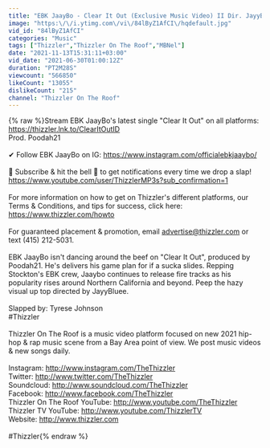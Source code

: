 ```yaml
---
title: "EBK JaayBo - Clear It Out (Exclusive Music Video) II Dir. JayyBluee"
image: "https:\/\/i.ytimg.com\/vi\/84lByZ1AfCI\/hqdefault.jpg"
vid_id: "84lByZ1AfCI"
categories: "Music"
tags: ["Thizzler","Thizzler On The Roof","MBNel"]
date: "2021-11-13T15:31:11+03:00"
vid_date: "2021-06-30T01:00:12Z"
duration: "PT2M28S"
viewcount: "566850"
likeCount: "13055"
dislikeCount: "215"
channel: "Thizzler On The Roof"
---
```

{% raw %}Stream EBK JaayBo's latest single &quot;Clear It Out&quot; on all platforms: <a rel="nofollow" target="blank" href="https://thizzler.lnk.to/ClearItOutID">https://thizzler.lnk.to/ClearItOutID</a><br />Prod. Poodah21<br /><br />✔ Follow EBK JaayBo on IG: <a rel="nofollow" target="blank" href="https://www.instagram.com/officialebkjaaybo/">https://www.instagram.com/officialebkjaaybo/</a><br /><br />🔴 Subscribe &amp; hit the bell 🔔 to get notifications every time we drop a slap! <a rel="nofollow" target="blank" href="https://www.youtube.com/user/ThizzlerMP3s?sub_confirmation=1">https://www.youtube.com/user/ThizzlerMP3s?sub_confirmation=1</a><br /><br />For more information on how to get on Thizzler's different platforms, our Terms &amp; Conditions, and tips for success, click here: <a rel="nofollow" target="blank" href="https://www.thizzler.com/howto">https://www.thizzler.com/howto</a><br /><br />For guaranteed placement &amp; promotion, email advertise@thizzler.com or text (415) 212-5031.<br /><br />EBK JaayBo isn't dancing around the beef on &quot;Clear It Out&quot;, produced by Poodah21. He's delivers his game plan for if a sucka slides. Repping Stockton's EBK crew, Jaaybo continues to release fire tracks as his popularity rises around Northern California and beyond. Peep the hazy visual up top directed by JayyBluee.<br /><br />Slapped by: Tyrese Johnson<br />#Thizzler<br /><br />Thizzler On The Roof is a music video platform focused on new 2021 hip-hop &amp; rap music scene from a Bay Area point of view. We post music videos &amp; new songs daily.<br /><br />Instagram: <a rel="nofollow" target="blank" href="http://www.instagram.com/TheThizzler">http://www.instagram.com/TheThizzler</a><br />Twitter: <a rel="nofollow" target="blank" href="http://www.twitter.com/TheThizzler">http://www.twitter.com/TheThizzler</a><br />Soundcloud: <a rel="nofollow" target="blank" href="http://www.soundcloud.com/TheThizzler">http://www.soundcloud.com/TheThizzler</a><br />Facebook: <a rel="nofollow" target="blank" href="http://www.facebook.com/TheThizzler">http://www.facebook.com/TheThizzler</a><br />Thizzler On The Roof YouTube: <a rel="nofollow" target="blank" href="http://www.youtube.com/TheThizzler">http://www.youtube.com/TheThizzler</a><br />Thizzler TV YouTube: <a rel="nofollow" target="blank" href="http://www.youtube.com/ThizzlerTV">http://www.youtube.com/ThizzlerTV</a><br />Website: <a rel="nofollow" target="blank" href="http://www.thizzler.com">http://www.thizzler.com</a><br /><br />#Thizzler{% endraw %}
